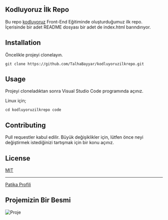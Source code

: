 ## Kodluyoruz İlk Repo
Bu repo [kodluyoruz](https://kodluyoruz.org/) Front-End Eğitiminde oluşturduğumuz ilk repo. İçerisinde bir adet README dosyası bir adet de index.html barındırıyor.

## Installation

Öncelikle projeyi clonelayın.


`git clone https://github.com/TalhaBayyar/kodluyoruzilkrepo.git
`

##  Usage

Projeyi cloneladıktan sonra Visual Studio Code programında açınız.

Linux için;

`cd kodluyoruzilkrepo
code
`

## Contributing

Pull requestler kabul edilir. Büyük değişiklikler için, lütfen önce neyi değiştirmek istediğinizi tartışmak için bir konu açınız.

## License
[MIT]()

----------------------

[Patika Profili](https://app.patika.dev/iamdyarar)


## Projemizin Bir Besmi

![Proje](https://www.resizenow.com/jobs/a57b0a66-1a71-4a0f-afbd-c1d2b1a5aa56/a57b0a66-1a71-4a0f-afbd-c1d2b1a5aa56.jpg)
